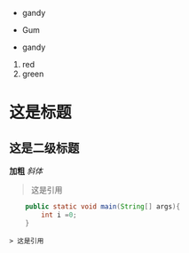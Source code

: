 * gandy  
- Gum
+ gandy


1. red
2. green

# 这是标题
## 这是二级标题
**加粗**
*斜体*
> 这是引用
```java
    public static void main(String[] args){
        int i =0;
    }
```
    > 这是引用